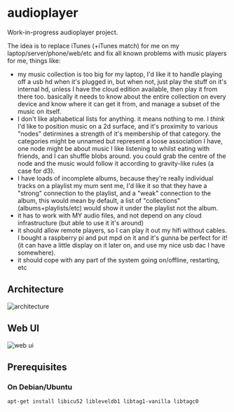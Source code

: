 # audioplayer

Work-in-progress audioplayer project.

The idea is to replace iTunes (+iTunes match) for me on my laptop/server/phone/web/etc and fix all known problems with music players for me, things like:

* my music collection is too big for my laptop, I'd like it to handle playing off a usb hd when it's plugged in, but when not, just play the stuff on it's internal hd, unless I have the cloud edition available, then play it from there too. basically it needs to know about the entire collection on every device and know where it can get it from, and manage a subset of the music on itself.
* I don't like alphabetical lists for anything. it means nothing to me. I *think* I'd like to position music on a 2d surface, and it's proximity to various "nodes" detirmines a strength of it's membership of that category. the categories might be unnamed but represent a loose association I have, one node might be about music I like listening to whilst eating with friends, and I can shuffle blobs around. you could grab the centre of the node and the music would follow it according to gravity-like rules (a case for d3).
* I have loads of incomplete albums, because they're really individual tracks on a playlist my mum sent me, I'd like it so that they have a "strong" connection to the playlist, and a "weak" connection to the album, this would mean by default, a list of "collections" (albums+playlists/etc) would show it under the playlist not the album.
* it has to work with MY audio files, and not depend on any cloud infrastructure (but able to use it it's around)
* it should allow remote players, so I can play it out my hifi without cables. I bought a raspberry pi and put mpd on it and it's gunna be perfect for it! (it can have a little display on it later on, and use my nice usb dac I have somewhere).
* it should cope with any part of the system going on/offline, restarting, etc

## Architecture

![architecture](http://nicksellen.co.uk/upld/audioplayer-architecture.jpg)

## Web UI

![web ui](http://nicksellen.co.uk/upld/audioplayer-webui.png)

## Prerequisites

### On Debian/Ubuntu

    apt-get install libicu52 libleveldb1 libtag1-vanilla libtagc0
